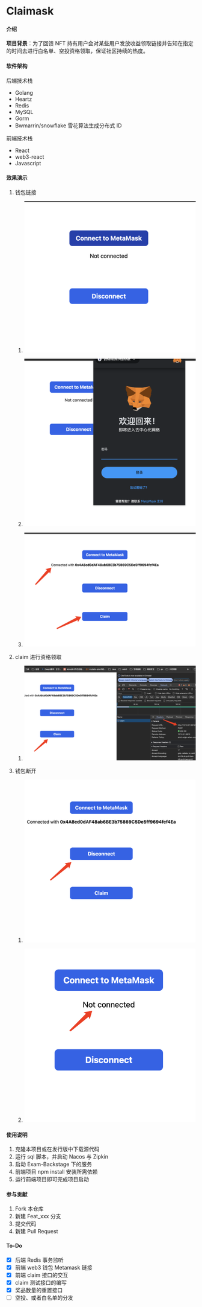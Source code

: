 # Claimask

#### 介绍

**项目背景**：为了回馈 NFT 持有用户会对某些用户发放收益领取链接并告知在指定的时间去进行白名单、空投资格领取，保证社区持续的热度。

#### 软件架构

后端技术栈

- Golang
- Heartz
- Redis
- MySQL
- Gorm
- Bwmarrin/snowflake 雪花算法生成分布式 ID

前端技术栈

- React
- web3-react
- Javascript

#### 效果演示

1. 钱包链接

   1. ![Image text](https://github.com/Orlandoo24/claimask/blob/main/img/image-20240321220345790.png)

   2. ![Image text](https://github.com/Orlandoo24/claimask/blob/main/img/image-20240321220430461.png)

   3. ![Image text](https://github.com/Orlandoo24/claimask/blob/main/img/image-20240321220523373.png) 

2. claim 进行资格领取

   1. ![Image text](https://github.com/Orlandoo24/claimask/blob/main/img/image-20240321220621749.png)

3. 钱包断开

   1. ![Image text](https://github.com/Orlandoo24/claimask/blob/main/img/image-20240321220644503.png)

   2. ![Image text](https://github.com/Orlandoo24/claimask/blob/main/img/image-20240321220723172.png)

      

   

   



#### 使用说明

1.  克隆本项目或在发行版中下载源代码
2.  运行 sql 脚本，并启动 Nacos 与 Zipkin
3.  启动 Exam-Backstage 下的服务
4.  前端项目 npm install 安装所需依赖
5.  运行前端项目即可完成项目启动

#### 参与贡献

1.  Fork 本仓库
2.  新建 Feat_xxx 分支
3.  提交代码
4.  新建 Pull Request

#### To-Do

- [x] 后端 Redis 事务监听
- [x] 前端 web3 钱包 Metamask 链接
- [x] 前端 claim 接口的交互
- [x] claim 测试接口的编写
- [x] 奖品数量的重置接口
- [ ] 空投、或者白名单的分发
